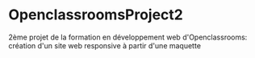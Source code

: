 # OpenclassroomsProject2
2ème projet de la formation en développement web d'Openclassrooms: création d'un site web responsive à partir d'une maquette
